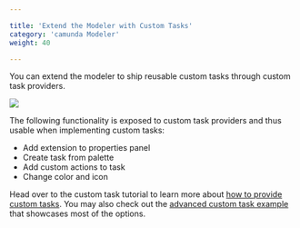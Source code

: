 ```yaml
---

title: 'Extend the Modeler with Custom Tasks'
category: 'camunda Modeler'
weight: 40

---
```



You can extend the modeler to ship reusable custom tasks through custom task providers.

<div class="row">
  <div class="col-md-5">
    <img data-img-thumb src="ref:asset:/assets/img/implementation-modeler/custom-servicetask.png" />
  </div>
</div>

The following functionality is exposed to custom task providers and thus usable when implementing custom tasks:

* Add extension to properties panel
* Create task from palette
* Add custom actions to task
* Change color and icon


Head over to the custom task tutorial to learn more about [how to provide custom tasks](ref:/real-life/how-to/#modeler). 
You may also check out the [advanced custom task example](https://github.com/camunda/camunda-consulting/tree/master/snippets/modeler/custom-task-advanced) that showcases most of the options.
